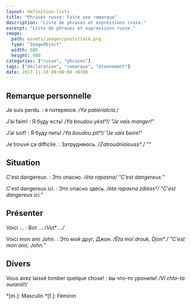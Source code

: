 ```yaml
---
layout: definition-lists
title: "Phrases russe: Faire une remarque"
description: "Liste de phrases et expressions russe."
excerpt: "Liste de phrases et expressions russe."
image:
  path: assets/images/posts/talk.png
  type: "ImageObject"
  width: 600
  height: 400
categories: ["russe", "phrases"]
tags: ["déclaration", "remarque", "étonnement"]
date: 2017-11-10 00:00:00 +0100
---
```


## Remarque personnelle

Je suis perdu.
: я потерялся.
*/Ya patièrialcia./*

J’ai faim!
: Я буду есть!
*/Ya boudou yèstʸ!/ "Je vais manger!"*

J’ai soif!
: Я буду пить!
*/Ya boudou pitʸ!/ "Je vais boire!"*

Je trouve ça difficile.
: Затрудняюсь.
*/Zatroudniaïoussʸ./ ""*


## Situation

C'est dangereux.
: Это опасно.
*/èta rapasna/ "C’est dangereux."*

C'est dangereux ici.
: Это опасно здесь.
*/èta rapasna zdièssʸ/ "C'est dangereux ici."*


## Présenter

Voici …
: Вот …
*/Votᵉ …/*

Voici mon ami John.
: Это мой друг, Джон.
*/Èta moï drouk, Djonᵉ./ "C'est mon ami, John."*


## Divers

Vous avez laissé tomber quelque chose!
: вы что-то уронили!
*/Vî chto-ta ouranili!/*



*[m.]: Masculin
*[f.]: Féminin
